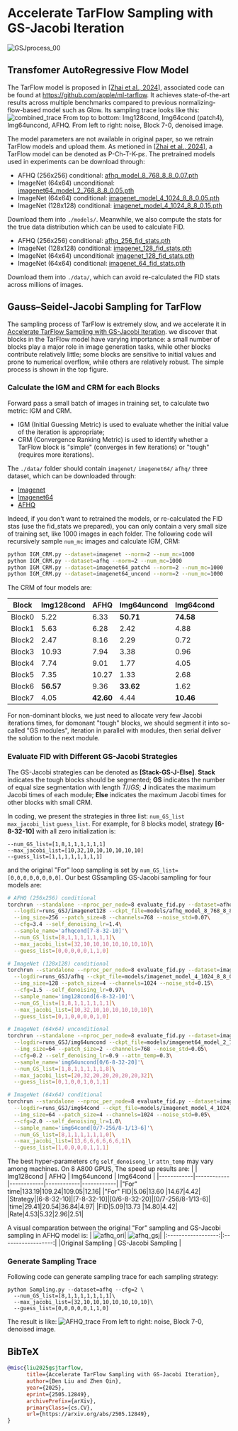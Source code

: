 # Accelerate TarFlow Sampling with GS-Jacobi Iteration
![GSJprocess_00](https://github.com/user-attachments/assets/3d0a40ad-f618-414b-92df-560abfbad478)

## Transfomer AutoRegressive Flow Model
The TarFlow model is proposed in [[Zhai et al., 2024]](http://arxiv.org/abs/2412.06329), associated code can be found at https://github.com/apple/ml-tarflow.
It achieves state-of-the-art results across multiple benchmarks compared to previous normalizing-flow-based model such as Glow. Its sampling trace looks like this:
![combined_trace](https://github.com/user-attachments/assets/0d2530f9-041e-487b-8ebc-f3425891f77d)
From top to bottom: Img128cond, Img64cond (patch4), Img64uncond, AFHQ. From left to right: noise, Block 7-0, denoised image.

The model parameters are not available in original paper, so we retrain TarFlow models and upload them. As metioned in [[Zhai et al., 2024]](http://arxiv.org/abs/2412.06329), a TarFlow model can be denoted as P-Ch-T-K-pε. The pretrained models used in experiments can be download through:
 - AFHQ (256x256) conditional: [afhq_model_8_768_8_8_0.07.pth](https://huggingface.co/encoreus/Transformer_Autoregressive_Flow/blob/main/afhq_model_8_768_8_8_0.07.pth)
 - ImageNet (64x64) unconditional: [imagenet64_model_2_768_8_8_0.05.pth](https://huggingface.co/encoreus/Transformer_Autoregressive_Flow/blob/main/imagenet64_model_2_768_8_8_0.05.pth)
 - ImageNet (64x64) conditional: [imagenet_model_4_1024_8_8_0.05.pth](https://huggingface.co/encoreus/Transformer_Autoregressive_Flow/blob/main/imagenet_model_4_1024_8_8_0.05.pth)
 - ImageNet (128x128) conditional: [imagenet_model_4_1024_8_8_0.15.pth](https://huggingface.co/encoreus/Transformer_Autoregressive_Flow/blob/main/imagenet_model_4_1024_8_8_0.15.pth)

Download them into `./models/`. Meanwhile, we also compute the stats for the true data distribution which can be used to calculate FID.
 - AFHQ (256x256) conditional: [afhq_256_fid_stats.pth](https://huggingface.co/encoreus/Transformer_Autoregressive_Flow/blob/main/afhq_256_fid_stats.pth)
 - ImageNet (128x128) conditional: [imagenet_128_fid_stats.pth](https://huggingface.co/encoreus/Transformer_Autoregressive_Flow/blob/main/imagenet_128_fid_stats.pth)
 - ImageNet (64x64) unconditional: [imagenet_128_fid_stats.pth](https://huggingface.co/encoreus/Transformer_Autoregressive_Flow/blob/main/imagenet_128_fid_stats.pth)
 - ImageNet (64x64) conditional: [imagenet_64_fid_stats.pth](https://huggingface.co/encoreus/Transformer_Autoregressive_Flow/blob/main/imagenet_64_fid_stats.pth)

Download them into `./data/`, which can avoid re-calculated the FID stats across millions of images.

## Gauss–Seidel-Jacobi Sampling for TarFlow

The sampling process of TarFlow is extremely slow, and we accelerate it in [Accelerate TarFlow Sampling with GS-Jacobi Iteration](https://arxiv.org/abs/2505.12849). we discover that blocks in the TarFlow model have varying importance: a small number of blocks play a major role in image generation tasks, while other blocks contribute relatively little; some blocks are sensitive to initial values and prone to numerical overflow, while others are relatively robust. The simple process is shown in the top figure. 

### Calculate the IGM and CRM for each Blocks
Forward pass a small batch of images in training set, to calculate two metric: IGM and CRM. 
 - IGM (Initial Guessing Metric)  is used to evaluate whether the initial value of the iteration is appropriate;
 - CRM (Convergence Ranking Metric) is used to identify whether a TarFlow block is "simple" (converges in few iterations) or "tough" (requires more iterations).

The `./data/` folder should contain `imagenet/` `imagenet64/` `afhq/` three dataset, which can be downloaded through:
- [Imagenet](https://www.image-net.org/download.php)
- [Imagenet64](https://arxiv.org/abs/1601.06759)
- [AFHQ](https://www.kaggle.com/datasets/dimensi0n/afhq-512)
  
Indeed, if you don't want to retrained the models, or re-calculated the FID stas (use the fid_stats we prepared), you can only contain a very small size of training set, like 1000 images in each folder. The following code will recursively sample `num_mc` images and calculate IGM, CRM:

```bash
python IGM_CRM.py --dataset=imagenet --norm=2 --num_mc=1000
python IGM_CRM.py --dataset=afhq --norm=2 --num_mc=1000
python IGM_CRM.py --dataset=imagenet64_patch4 --norm=2 --num_mc=1000
python IGM_CRM.py --dataset=imagenet64_uncond --norm=2 --num_mc=1000
```

The CRM of four models are:

|Block| Img128cond      | AFHQ      | Img64uncond      | Img64cond |
|------------|------------|------------|------------|------------|
| Block0   | 5.22  |  6.33  | **50.71** |**74.58**|
| Block1   | 5.63  | 6.28   | 2.42 | 4.88 |
| Block2   |  2.47 | 8.16   |2.29  | 0.72 |
| Block3   |  10.93 | 7.94   | 3.38 | 0.96 |
| Block4   | 7.74  |  9.01  | 1.77 | 4.05 |
| Block5   |  7.35 |  10.27  | 1.33 | 2.68 |
| Block6   |  **56.57** | 9.36   | **33.62** | 1.62 |
| Block7   | 4.05   |  **42.60**  |4.44| **10.46** |

For non-dominant blocks, we just need to allocate very few Jacobi iterations times, for domonant "tough" blocks, we should segment it into so-called "GS modules", iteration in parallel with modules, then serial deliver the solution to the next module.

### Evaluate FID with Different GS-Jacobi Strategies
The GS-Jacobi strategies can be denoted as **[Stack-GS-J-Else]**. **Stack** indicates the tough blocks should be segmented; **GS** indicates the number of equal size segmentation with length $`T//GS`$; **J** indicates the maximum Jacobi times of each module; **Else** indicates the maximum Jacobi times for other blocks with small CRM. 

In coding, we present the strategies in three list: `num_GS_list` `max_jacobi_list` `guess_list`. For example, for 8 blocks model, strategy **[6-8-32-10]** with all zero initialization is: 
```
--num_GS_list=[1,8,1,1,1,1,1,1]
--max_jacobi_list=[10,32,10,10,10,10,10,10]
--guess_list=[1,1,1,1,1,1,1,1]
```
and the original "For" loop sampling is set by `num_GS_list=[0,0,0,0,0,0,0,0]`. Our best GSsampling GS-Jacobi sampling for four models are:
```bash
# AFHQ (256x256) conditional
torchrun --standalone --nproc_per_node=8 evaluate_fid.py --dataset=afhq\
  --logdir=runs_GSJ/imagenet128 --ckpt_file=models/afhq_model_8_768_8_8_0.07.pth\
  --img_size=256 --patch_size=8 --channels=768 --noise_std=0.07\
  --cfg=3.4 --self_denoising_lr=1.4\
  --sample_name='afhqcond[7-8-32-10]'\
  --num_GS_list=[8,1,1,1,1,1,1,1]\
  --max_jacobi_list=[32,10,10,10,10,10,10,10]\
  --guess_list=[0,0,0,0,0,1,1,0]

# ImageNet (128x128) conditional
torchrun --standalone --nproc_per_node=8 evaluate_fid.py --dataset=imagenet\
  --logdir=runs_GSJ/afhq --ckpt_file=models/imagenet_model_4_1024_8_8_0.15.pth\
  --img_size=128 --patch_size=4 --channels=1024 --noise_std=0.15\
  --cfg=1.5 --self_denoising_lr=0.97\
  --sample_name='img128cond[6-8-32-10]'\
  --num_GS_list=[1,8,1,1,1,1,1,1]\
  --max_jacobi_list=[10,32,10,10,10,10,10,10]\
  --guess_list=[0,1,0,0,0,0,1,0]

# ImageNet (64x64) unconditional
torchrun --standalone --nproc_per_node=8 evaluate_fid.py --dataset=imagenet64\
  --logdir=runs_GSJ/img64uncond --ckpt_file=models/imagenet64_model_2_768_8_8_0.05.pth\
  --img_size=64 --patch_size=2 --channels=768 --noise_std=0.05\
  --cfg=0.2 --self_denoising_lr=0.9 --attn_temp=0.3\
  --sample_name='img64uncond[0/6-8-32-20]'\
  --num_GS_list=[1,8,1,1,1,1,1,8]\
  --max_jacobi_list=[20,32,20,20,20,20,20,32]\
  --guess_list=[0,1,0,0,1,0,1,1]

# ImageNet (64x64) conditional
torchrun --standalone --nproc_per_node=8 evaluate_fid.py --dataset=imagenet\
  --logdir=runs_GSJ/img64cond --ckpt_file=models/imagenet_model_4_1024_8_8_0.05.pth\
  --img_size=64 --patch_size=4 --channels=1024 --noise_std=0.05\
  --cfg=2.0 --self_denoising_lr=1.0\
  --sample_name='img64cond[0/7-256/8-1/13-6]'\
  --num_GS_list=[8,1,1,1,1,1,1,0]\
  --max_jacobi_list=[13,6,6,6,6,6,6,1]\
  --guess_list=[1,0,0,0,0,1,1,1]
```
The best hyper-parameters `cfg` `self_denoisong_lr` `attn_temp` may vary among machines. On 8 A800 GPUS, The speed up results are:
| | Img128cond      | AFHQ      | Img64uncond      | Img64cond |
|------------|------------|------------|------------|------------|
|"For" time|133.19|109.24|109.05|12.16|
|"For" FID|5.06|13.60 |14.67|4.42|
|Strategy|[6-8-32-10]|[7-8-32-10]|[0/6-8-32-20]|[0/7-256/8-1/13-6]|
|time|29.41|20.54|36.84|4.97|
|FID|5.09|13.73 |14.80|4.42|
|Rate|4.53|5.32|2.96|2.51|

A visual comparation between the original "For" sampling and GS-Jacobi sampling in AFHQ model is:
| ![afhq_ori](https://github.com/user-attachments/assets/426b5985-be82-43dc-92b9-751da0570f3d)| ![afhq_gsj](https://github.com/user-attachments/assets/a1280cd0-0a80-4659-8154-d93b37103d03)|
|:------------------:|:------------------:|
|Original Sampling     | GS-Jacobi Sampling       |


### Generate Sampling Trace
Following code can generate sampling trace for each sampling strategy:
```
python Sampling.py --dataset=afhq --cfg=2 \
  --num_GS_list=[8,1,1,1,1,1,1,1]\
  --max_jacobi_list=[32,10,10,10,10,10,10,10]\
  --guess_list=[0,0,0,0,0,1,1,0]
```
The result is like:
![AFHQ_trace](https://github.com/user-attachments/assets/c4058043-736e-403f-8f4d-d9f301e238e3)
From left to right: noise, Block 7-0, denoised image.


## BibTeX
```bibtex
@misc{liu2025gsjtarflow,
      title={Accelerate TarFlow Sampling with GS-Jacobi Iteration}, 
      author={Ben Liu and Zhen Qin},
      year={2025},
      eprint={2505.12849},
      archivePrefix={arXiv},
      primaryClass={cs.CV},
      url={https://arxiv.org/abs/2505.12849}, 
}
```
